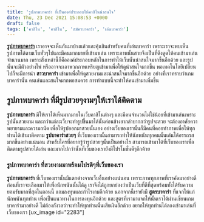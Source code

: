 ```yaml
---
title: 'รูปภาพบาคาร่า ที่เป็นองค์ประกอบให้คาสิโนน่าสนใจ'
date: Thu, 23 Dec 2021 15:08:53 +0000
draft: false
tags: ['คาสิโน', 'คาสิโน', 'สมัครบาคาร่า', 'เล่นบาคาร่า']
---
```


**[รูปภาพบาคาร่า](/archives/)** เราอาจจะเห็นกันมาบ้างแล้วและคุ้นชินสำหรับคนที่เล่นบาคาร่า เพราะเราจะพบเห็นรูปภาพได้ตามเว็บทั่วๆไปและมีคนมากมายที่เข้ามาเล่น เพราะภาพนั้นสวยจึงเป็นที่ดึงดูดให้คนเข้ามาเล่นจำนวนมาก เพราะสิ่งเหล่านี้ก็คือองค์ประกอบหลักในการทำให้เว็บนั้นน่าสนใจมากขึ้นอีกด้วย และรูปนั้นจะมีตัวอย่างไพ่ หรืออาจจะเอาพวกภาพเหรียญเข้ามาเพื่อให้ดูน่าสนใจมากขึ้น พอเทคโนโลยีเปลี่ยนไปก็จะมีการนำ **สาวบาคาร่า** เข้ามาเพื่อให้ดูสวยงามและน่าสนใจมากขึ้นอีกด้วย อย่างที่เราทราบว่าเกมบาคาร่านั้น คนเล่นและสนใจมากพอสมควร การทำแบบนี้จะทำให้คนเข้ามาเพิ่มขึ้น

**รูปภาพบาคาร่า ที่มีรูปสวยๆงามๆให้เราได้ติดตาม**
-------------------------------------------------

**รูปภาพบาคาร่า** มีให้เราได้เห็นมากมายในเว็บคาสิโนต่างๆ และมีคนจำนวนไม่ใช่น้อยที่เข้ามาเล่นเพราะรูปนั้นสวยงาม และกว่าแต่ละเว็บจะทำรูปขึ้นมาได้นั้นค่อนข้างยากลำบากกว่ารูปจะสวย จะต้องอาศัยควาพยายามและความถนัด เพื่อให้รูปออกมาสวยนั้นเอง อย่างเว็บของเรานั้นก็มีคนที่คอยทำภาพเพื่อให้ทุกท่านได้เข้ามาติดตาม **รูปบาคาร่าสวยๆ** ที่เว็บของเรานั้นสามารถทำให้นักพนันทุกคนนั้นเล่นได้อรรถรสมากขึ้นอย่างแน่นอน สำหรับใครที่อยากรู้ว่ารูปสวยๆนั้นเป็นอย่างไร สามารถเข้ามาได้ที่เว็บของเราเพื่อติดตามรูปสวยได้เล่น และมากไปกว่านั้นที่เว็บของเรายังมีโปรโมชั่นดีๆอีกด้วย

### **รูปภาพบาคาร่า ที่สวยงามมาพร้อมโปรดีๆที่เว็บของเรา**

**รูปภาพบาคาร่า** ที่เว็บของเรานั้นมีแตกต่างจากเว็บอื่นอย่างแน่นอน เพราะภาพทุกภาพที่เราคัดมาอย่างดีก่อนที่เราจะเลือกมาให้เพื่อนักพนันนั้นได้ดู เราจึงได้ถูกยกย่องว่าเป็นเว็บที่ดีที่สุดพร้อมทั้งได้รับความยอมรับมากที่สุดในตอนนี้ แถมลงทุนและกำไรงามอีกด้วย นอกจากนี้เรายังมี **สูตรบาคาร่า** ที่แจกให้แก่นักพนันทุกท่าน เพื่อเป็นแนวทางในการลงทุนอีกด้วย และสูตรที่เรามาแจกให้นั้นเราได้ผ่านเซียนเกมบาคาร่ามาอย่างดี ไม่ต้องกังวลว่าจะทำให้ทุกท่านนั้นเสียเงินอีกด้วย อยากให้ทุกท่านได้ลองเข้ามาเล่นที่เว็บของเรา \[ux\_image id="2283"\]